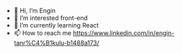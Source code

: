 - 👋 Hi, I’m Engin
- 👀 I’m interested front-end
- 🌱 I’m currently learning React 
- 📫 How to reach me https://www.linkedin.com/in/engin-tanr%C4%B1kulu-b1488a173/

<!---
xemgo/xemgo is a ✨ special ✨ repository because its `README.md` (this file) appears on your GitHub profile.
You can click the Preview link to take a look at your changes.
--->

